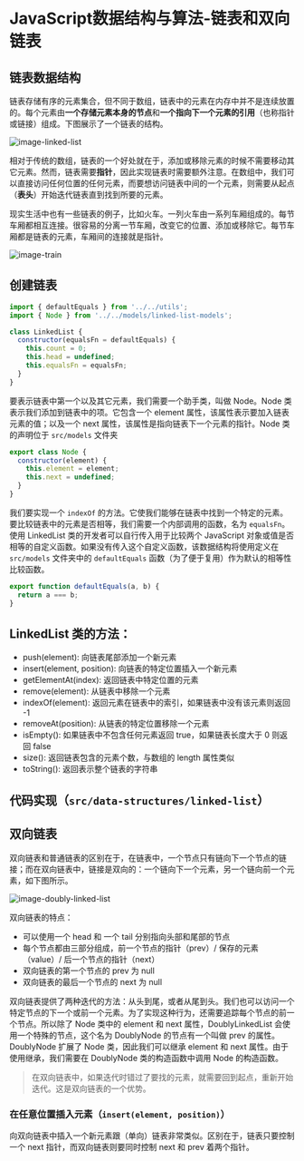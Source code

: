 # JavaScript数据结构与算法-链表和双向链表
## 链表数据结构
链表存储有序的元素集合，但不同于数组，链表中的元素在内存中并不是连续放置的。每个元素由**一个存储元素本身的节点**和**一个指向下一个元素的引用**（也称指针或链接）组成。下图展示了一个链表的结构。

![image-linked-list](https://i.loli.net/2021/03/31/AO9hxMHolUyWJaV.png)

相对于传统的数组，链表的一个好处就在于，添加或移除元素的时候不需要移动其它元素。然而，链表需要**指针**，因此实现链表时需要额外注意。在数组中，我们可以直接访问任何位置的任何元素，而要想访问链表中间的一个元素，则需要从起点（**表头**）开始迭代链表直到找到所要的元素。

现实生活中也有一些链表的例子，比如火车。一列火车由一系列车厢组成的。每节车厢都相互连接。很容易的分离一节车厢，改变它的位置、添加或移除它。每节车厢都是链表的元素，车厢间的连接就是指针。

![image-train](https://img2.baidu.com/it/u=1722031839,4238707047&fm=26&fmt=auto&gp=0.jpg)

## 创建链表
```js
import { defaultEquals } from '../../utils';
import { Node } from '../../models/linked-list-models';

class LinkedList {
  constructor(equalsFn = defaultEquals) {
    this.count = 0;
    this.head = undefined;
    this.equalsFn = equalsFn;
  }
}
```

要表示链表中第一个以及其它元素，我们需要一个助手类，叫做 Node。Node 类表示我们添加到链表中的项。它包含一个 element 属性，该属性表示要加入链表元素的值；以及一个 next 属性，该属性是指向链表下一个元素的指针。Node 类的声明位于 `src/models` 文件夹

```js
export class Node {
  constructor(element) {
    this.element = element;
    this.next = undefined;
  }
}
```

我们要实现一个 `indexOf` 的方法。它使我们能够在链表中找到一个特定的元素。要比较链表中的元素是否相等，我们需要一个内部调用的函数，名为 `equalsFn`。使用 LinkedList 类的开发者可以自行传入用于比较两个 JavaScript 对象或值是否相等的自定义函数。如果没有传入这个自定义函数，该数据结构将使用定义在 `src/models` 文件夹中的 `defaultEquals` 函数（为了便于复用）作为默认的相等性比较函数。

```js
export function defaultEquals(a, b) {
  return a === b;
}
```

## LinkedList 类的方法：
- push(element): 向链表尾部添加一个新元素
- insert(element, position): 向链表的特定位置插入一个新元素
- getElementAt(index): 返回链表中特定位置的元素
- remove(element): 从链表中移除一个元素
- indexOf(element): 返回元素在链表中的索引，如果链表中没有该元素则返回 -1
- removeAt(position): 从链表的特定位置移除一个元素
- isEmpty(): 如果链表中不包含任何元素返回 true，如果链表长度大于 0 则返回 false
- size(): 返回链表包含的元素个数，与数组的 length 属性类似
- toString(): 返回表示整个链表的字符串

## 代码实现（`src/data-structures/linked-list`）

## 双向链表
双向链表和普通链表的区别在于，在链表中，一个节点只有链向下一个节点的链接；而在双向链表中，链接是双向的：一个链向下一个元素，另一个链向前一个元素，如下图所示。

![image-doubly-linked-list](https://i.loli.net/2021/04/01/vD5ZtyEs3V14PqN.png)

双向链表的特点：

- 可以使用一个 head 和 一个 tail 分别指向头部和尾部的节点
- 每个节点都由三部分组成，前一个节点的指针（prev）/ 保存的元素（value）/ 后一个节点的指针（next）
- 双向链表的第一个节点的 prev 为 null
- 双向链表的最后一个节点的 next 为 null

双向链表提供了两种迭代的方法：从头到尾，或者从尾到头。我们也可以访问一个特定节点的下一个或前一个元素。为了实现这种行为，还需要追踪每个节点的前一个节点。所以除了 Node 类中的 element 和 next 属性，DoublyLinkedList 会使用一个特殊的节点，这个名为 DoublyNode 的节点有一个叫做 prev 的属性。DoublyNode 扩展了 Node 类，因此我们可以继承 element 和 next 属性。由于使用继承，我们需要在 DoublyNode 类的构造函数中调用 Node 的构造函数。

> 在双向链表中，如果迭代时错过了要找的元素，就需要回到起点，重新开始迭代。这是双向链表的一个优势。

### 在任意位置插入元素（`insert(element, position)`）

向双向链表中插入一个新元素跟（单向）链表非常类似。区别在于，链表只要控制一个 next 指针，而双向链表则要同时控制 next 和 prev 着两个指针。